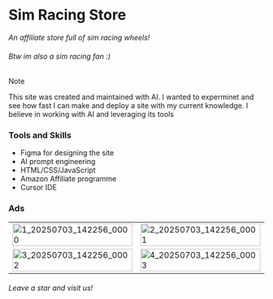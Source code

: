 # Sim Racing Store
_An affiliate store full of sim racing wheels!_
###### Btw im also a sim racing fan :)

> [!Note]
> This site was created and maintained with AI.
> I wanted to experminet and see how fast I can make and deploy a site with my current knowledge. 
> I believe in working with AI and leveraging its tools

### Tools and Skills
- Figma for designing the site
- AI prompt engineering
- HTML/CSS/JavaScript
- Amazon Affiliate programme
- Cursor IDE

### Ads
<table>
  <tr>
    <td width="50%">
      <img width="100%" alt="1_20250703_142256_0000" src="https://github.com/user-attachments/assets/9e95102a-d57f-4060-9a29-3af734d064b1" />
    </td>
    <td width="50%">
      <img width="100%" alt="2_20250703_142256_0001" src="https://github.com/user-attachments/assets/49211480-628d-4998-becb-93dec7fb3dd1" />
    </td>
  </tr>
  <tr>
    <td width="50%">
      <img width="100%" alt="3_20250703_142256_0002" src="https://github.com/user-attachments/assets/2f7a9a4f-faae-48e6-af5b-b65cc5768076" />
    </td>
    <td width="50%">
      <img width="100%" alt="4_20250703_142256_0003" src="https://github.com/user-attachments/assets/dee7b235-56d9-47a4-9a03-0ac7af1cc07f" />
    </td>
  </tr>
</table>

###### Leave a star and visit us!
